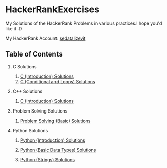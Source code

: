 # HackerRankExercises

My Solutions of the HackerRank Problems in various practices.I hope you'd like it :D

My HackerRank Account: [sedatalizevit](https://www.hackerrank.com/sedatalizevit)


## Table of Contents


1. C Solutions
    1. [C (Introduction) Solutions](https://github.com/Seqat/HackerRankExercises/tree/main/C%20Solutions/C%20(Introduction))
    2. [C (Conditional and Loops) Solutions](https://github.com/Seqat/HackerRankExercises/tree/main/C%20Solutions/C%20(Conditionals%20and%20Loops))

2. C++ Solutions
    1. [C (Introduction) Solutions](https://github.com/Seqat/HackerRankExercises/tree/main/C%2B%2B%20Solutions/C%2B%2B%20(Introduction)%20Solutions)

3. Problem Solving Solutions
    1.  [Problem Solving (Basic) Solutions](https://github.com/Seqat/HackerRankExercises/tree/main/Problem%20Solving%20Solutions/Problem%20Solving%20(Basic))


4. Python Solutions
    1.  [Python (Introduction) Solutions](https://github.com/Seqat/HackerRankExercises/tree/main/Python%20Solutions/Python%20(Introduction))
    
    2.  [Python (Basic Data Types) Solutions](https://github.com/Seqat/HackerRankExercises/tree/main/Python%20Solutions/Python%20(Basic%20Data%20Types))
    
    3.  [Python (Strings) Solutions](https://github.com/Seqat/HackerRankExercises/tree/main/Python%20Solutions/Python%20(Strings))




